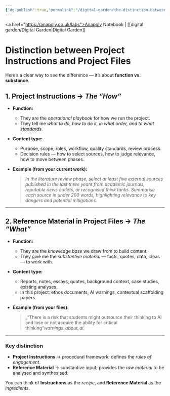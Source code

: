 ```yaml
---
{"dg-publish":true,"permalink":"/digital-garden/the-distinction-between-project-instructions-and-project-files/","created":"2025-08-13T15:46:51.452+01:00","updated":"2025-08-17T10:51:47.002+01:00"}
---
```


<a href="https://anapoly.co.uk/labs">Anapoly Notebook</a> | [[digital garden/Digital Garden\|Digital Garden]] 

# Distinction between Project Instructions and Project Files

Here’s a clear way to see the difference — it’s about **function vs. substance**.

## **1. Project Instructions** → _The “How”_

- **Function:**    
    - They are the _operational playbook_ for how we run the project.        
    - They tell me _what to do, how to do it, in what order, and to what standards_.
        
- **Content type:**    
    - Purpose, scope, roles, workflow, quality standards, review process.        
    - Decision rules — how to select sources, how to judge relevance, how to move between phases.
        
- **Example (from your current work):**
    
    > _In the literature review phase, select at least five external sources published in the last three years from academic journals, reputable news outlets, or recognised think tanks. Summarise each source in under 200 words, highlighting relevance to key dangers and potential mitigations._
    

---

## **2. Reference Material in Project Files** → _The “What”_

- **Function:**    
    - They are the _knowledge base_ we draw from to build content.        
    - They give me the _substantive material_ — facts, quotes, data, ideas — to work with.
        
- **Content type:**    
    - Reports, notes, essays, quotes, background context, case studies, existing analyses.        
    - In this project: ethos documents, AI warnings, contextual scaffolding papers.
        
- **Example (from your files):**    
    >_“There is a risk that students might outsource their thinking to AI and lose or not acquire the ability for critical thinking”_warnings_about_ai._
    

---

### **Key distinction**
- **Project Instructions** → procedural framework; defines the _rules of engagement_.    
- **Reference Material** → substantive input; provides the _raw material_ to be analysed and synthesised.
    
You can think of **Instructions** as the _recipe_, and **Reference Material** as the _ingredients_.